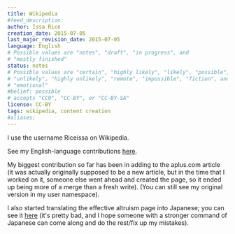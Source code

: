 ```yaml
---
title: Wikipedia
#feed_description: 
author: Issa Rice
creation_date: 2015-07-05
last_major_revision_date: 2015-07-05
language: English
# Possible values are "notes", "draft", "in progress", and
# "mostly finished"
status: notes
# Possible values are "certain", "highly likely", "likely", "possible",
# "unlikely", "highly unlikely", "remote", "impossible", "fiction", and
# "emotional"
#belief: possible
# accepts "CC0", "CC-BY", or "CC-BY-SA"
license: CC-BY
tags: wikipedia, content creation
#aliases: 
---
```


I use the username Riceissa on Wikipedia.

See my English-language contributions [here][en w c].

[en w c]: https://en.wikipedia.org/wiki/Special:Contributions/Riceissa

My biggest contribution so far has been in adding to the aplus.com
article (it was actually originally supposed to be a new article, but in
the time that I worked on it, someone else went ahead and created the
page, so it ended up being more of a merge than a fresh write). (You can still see my original version in my user namespace).

I also started translating the effective altruism page into Japanese;
you can see it [here][ja ea] (it's pretty bad, and I hope someone with a
stronger command of Japanese can come along and do the rest/fix up my
mistakes).

[ja ea]: https://ja.wikipedia.org/wiki/%E5%8A%B9%E6%9E%9C%E7%9A%84%E5%88%A9%E4%BB%96%E4%B8%BB%E7%BE%A9
